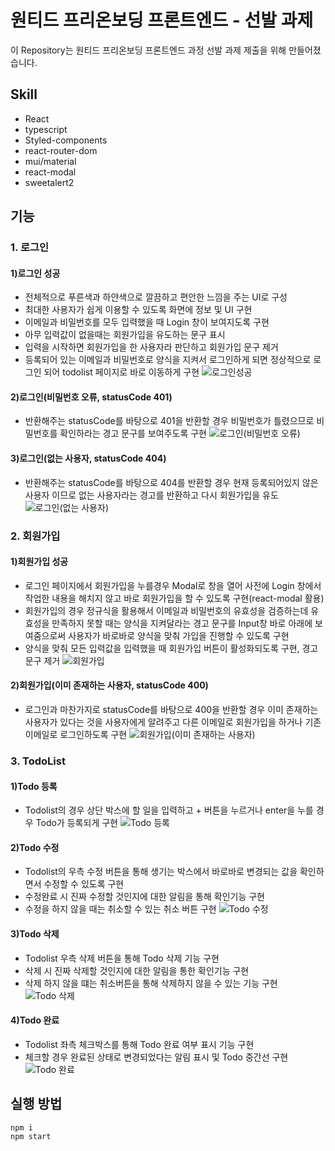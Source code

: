 # 원티드 프리온보딩 프론트엔드 - 선발 과제
이 Repository는 원티드 프리온보딩 프론트엔드 과정 선발 과제 제출을 위해 만들어졌습니다.

## Skill
- React
- typescript
- Styled-components
- react-router-dom
- mui/material
- react-modal
- sweetalert2

## 기능
### 1. 로그인
#### 1)로그인 성공
- 전체적으로 푸른색과 하얀색으로 깔끔하고 편안한 느낌을 주는 UI로 구성
- 최대한 사용자가 쉽게 이용할 수 있도록 화면에 정보 및 UI 구현
- 이메일과 비밀번호를 모두 입력했을 때 Login 창이 보여지도록 구현
- 아무 입력값이 없을때는 회원가입을 유도하는 문구 표시
- 입력을 시작하면 회원가입을 한 사용자라 판단하고 회원가입 문구 제거
- 등록되어 있는 이메일과 비밀번호로 양식을 지켜서 로그인하게 되면 정상적으로 로그인 되어 todolist 페이지로 바로 이동하게 구현
![로그인성공](https://user-images.githubusercontent.com/79856086/185569624-ef14b7a8-e704-4f17-95f7-9b2b4786e70c.gif)

#### 2)로그인(비밀번호 오류, statusCode 401)
- 반환해주는 statusCode를 바탕으로 401을 반환할 경우 비밀번호가 틀렸으므로 비밀번호를 확인하라는 경고 문구를 보여주도록 구현
![로그인(비밀번호 오류)](https://user-images.githubusercontent.com/79856086/185569880-96e59478-703d-4e7a-b0d7-664b1b75c061.gif)

#### 3)로그인(없는 사용자, statusCode 404)
- 반환해주는 statusCode를 바탕으로 404를 반환할 경우 현재 등록되어있지 않은 사용자 이므로 없는 사용자라는 경고를 반환하고 다시 회원가입을 유도
![로그인(없는 사용자)](https://user-images.githubusercontent.com/79856086/185569732-7f39f154-a5a2-48b1-9bbf-4f5f25ff96da.gif)



### 2. 회원가입
#### 1)회원가입 성공
- 로그인 페이지에서 회원가입을 누를경우 Modal로 창을 열어 사전에 Login 창에서 작업한 내용을 해치지 않고 바로 회원가입을 할 수 있도록 구현(react-modal 활용)
- 회원가입의 경우 정규식을 활용해서 이메일과 비밀번호의 유효성을 검증하는데 유효성을 만족하지 못할 때는 양식을 지켜달라는 경고 문구를 Input창 바로 아래에 보여줌으로써 사용자가 바로바로 양식을 맞춰 가입을 진행할 수 있도록 구현
- 양식을 맞춰 모든 입력값을 입력했을 때 회원가입 버튼이 활성화되도록 구현, 경고문구 제거
![회원가입](https://user-images.githubusercontent.com/79856086/185570619-fe21d049-72d7-4277-a7f2-65e9ebc4e32e.gif)

#### 2)회원가입(이미 존재하는 사용자, statusCode 400)
- 로그인과 마찬가지로 statusCode를 바탕으로 400을 반환할 경우 이미 존재하는 사용자가 있다는 것을 사용자에게 알려주고 다른 이메일로 회원가입을 하거나 기존 이메일로 로그인하도록 구현
![회원가입(이미 존재하는 사용자)](https://user-images.githubusercontent.com/79856086/185570749-c5800177-b968-4303-98ed-449a94e393f4.gif)



### 3. TodoList
#### 1)Todo 등록
- Todolist의 경우 상단 박스에 할 일을 입력하고 + 버튼을 누르거나 enter을 누를 경우 Todo가 등록되게 구현
![Todo 등록](https://user-images.githubusercontent.com/79856086/185571145-10fdd912-ee20-496b-84d4-dd1af40db473.gif)

#### 2)Todo 수정
- Todolist의 우측 수정 버튼을 통해 생기는 박스에서 바로바로 변경되는 값을 확인하면서 수정할 수 있도록 구현
- 수정완료 시 진짜 수정할 것인지에 대한 알림을 통해 확인기능 구현
- 수정을 하지 않을 때는 취소할 수 있는 취소 버튼 구현
![Todo 수정](https://user-images.githubusercontent.com/79856086/185571203-ba7ac16b-65da-465b-b9db-e3b1dd5b21b2.gif)

#### 3)Todo 삭제
- Todolist 우측 삭제 버튼을 통해 Todo 삭제 기능 구현
- 삭제 시 진짜 삭제할 것인지에 대한 알림을 통한 확인기능 구현
- 삭제 하지 않을 떄는 취소버튼을 통해 삭제하지 않을 수 있는 기능 구현
![Todo 삭제](https://user-images.githubusercontent.com/79856086/185571457-2ac9bce6-897b-43d0-b9b1-1ec6c80d1d19.gif)

#### 4)Todo 완료
- Todolist 좌측 체크박스를 통해 Todo 완료 여부 표시 기능 구현
- 체크할 경우 완료된 상태로 변경되었다는 알림 표시 및 Todo 중간선 구현
![Todo 완료](https://user-images.githubusercontent.com/79856086/185571652-38a28b1c-d401-4ab5-9cdb-aa5515390677.gif)



## 실행 방법
```
npm i 
npm start
```





